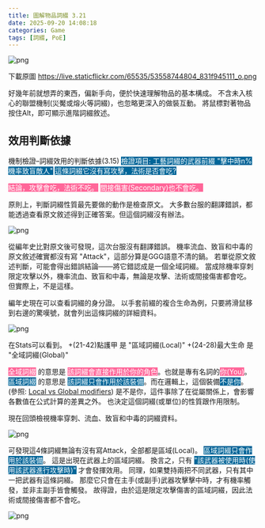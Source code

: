 ```yaml
---
title: 圖解物品詞綴 3.21
date: 2025-09-20 14:08:18
categories: Game
tags: [詞綴, PoE]
---
```

![png](https://live.staticflickr.com/65535/53558744804_831f945111_o.png)

下載原圖 https://live.staticflickr.com/65535/53558744804_831f945111_o.png

好幾年前就想弄的東西，偏新手向，便於快速理解物品的基本構成。
不含未入核心的聯盟機制(災魘或熔火等詞綴)，也忽略更深入的做裝互動。
將鼠標對著物品按住Alt，即可顯示進階詞綴敘述。

## 效用判斷依據
機制檢證–詞綴效用的判斷依據(3.15)
<span style="color:#FFFFFF; background-color: #006699">檢證項目: 工藝詞綴的武器前綴 "擊中時n%機率致盲敵人"</span>
<span style="color:#FFFFFF; background-color: #006699">這條詞綴它沒有寫攻擊，法術是否會吃?</span>

<span style="color:#FFFFFF; background-color: #FF6699">結論，攻擊會吃，法術不吃。</span>
<span style="color:#FFFFFF; background-color: #FF6699">間接傷害(Secondary)也不會吃。</span>

原則上，判斷詞綴性質最先要做的動作是檢查原文。
大多數台服的翻譯錯誤，都能透過查看原文敘述得到正確答案。但這個詞綴沒有辦法。

![png](https://live.staticflickr.com/65535/53558842635_90fa069185_o.png)

從編年史比對原文後可發現，這次台服沒有翻譯錯誤。
機率流血、致盲和中毒的原文敘述確實都沒有寫 "Attack"，這部分算是GGG語意不清的鍋。
若單從原文敘述判斷，可能會得出錯誤結論───將它錯認成是一個全域詞綴。
當成除機率穿刺限定攻擊以外，機率流血、致盲和中毒，無論是攻擊、法術或間接傷害都會吃。
但實際上，不是這樣。

編年史現在可以查看詞綴的身分證。
以手套前綴的複合生命為例，只要將滑鼠移到右邊的驚嘆號，就會列出這條詞綴的詳細資料。

![png](https://live.staticflickr.com/65535/53557540352_3742867889_o.png)

在Stats可以看到。
+(21-42)點護甲 是 "區域詞綴(Local)"
+(24-28)最大生命 是 "全域詞綴(Global)"

<span style="color:#FFFFFF; background-color: #FF6699">全域詞綴</span> 的意思是 <span style="color:#FFFFFF; background-color: #FF6699">該詞綴會直接作用於你的角色</span>。也就是專有名詞的<span style="color:#FFFFFF; background-color: #FF6699">你(You)</span>。
<span style="color:#FFFFFF; background-color: #006699">區域詞綴</span> 的意思是 <span style="color:#FFFFFF; background-color: #006699">該詞綴只會作用於該裝備</span>。而在邏輯上，這個裝備<span style="color:#FFFFFF; background-color: #006699">不是你</span>。
(參照: [Local vs Global modifiers](https://www.pathofexile.com/forum/view-thread/84366))
是不是你，這件事除了在從屬關係上，會影響各數值在公式計算的差異之外。
也決定這個詞綴(或單位)的性質跟作用限制。

現在回頭檢視機率穿刺、流血、致盲和中毒的詞綴資料。

![png](https://live.staticflickr.com/65535/53558845580_61d30d8469_o.png)

可發現這4條詞綴無論有沒有寫Attack，全部都是區域(Local)。
<span style="color:#FFFFFF; background-color: #006699">區域詞綴只會作用於該裝備</span>。
這是出現在武器上的區域詞綴。
換言之，只有 <span style="color:#FFFFFF; background-color: #006699">"該武器被使用時(使用該武器進行攻擊時)"</span> 才會發揮效用。
同理，如果雙持兩把不同武器，只有其中一把武器有這條詞綴。
那麼它只會在主手(或副手)武器攻擊擊中時，才有機率觸發，並非主副手皆會觸發。
故得證，由於這是限定攻擊傷害的區域詞綴，因此法術或間接傷害都不會吃。

![png](https://live.staticflickr.com/65535/53558401101_b5cd7715f1_o.png)


